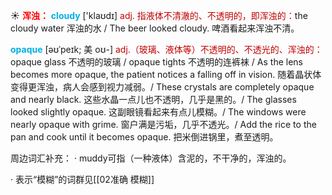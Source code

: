 ☀ <font color="red">**浑浊：**</font>
<font color="sky blue">**cloudy**</font> ['klaʊdɪ] 
<font color="#c00000">adj. 指液体不清澈的、不透明的，即浑浊的：</font>the cloudy water 浑浊的水 / The beer looked cloudy. 啤酒看起来浑浊不清。
           
<font color="sky blue">**opaque**</font> [əʊˈpeɪk; 美 oʊ-]
<font color="#c00000">adj.（玻璃、液体等）不透明的、不透光的、浑浊的：</font>opaque glass 不透明的玻璃 / opaque tights 不透明的连裤袜 / As the lens becomes more opaque, the patient notices a falling off in vision. 随着晶状体变得更浑浊，病人会感到视力减弱。/ These crystals are completely opaque and nearly black. 这些水晶一点儿也不透明，几乎是黑的。/ The glasses looked slightly opaque. 这副眼镜看起来有点儿模糊。/ The windows were nearly opaque with grime. 窗户满是污垢，几乎不透光。/ Add the rice to the pan and cook until it becomes opaque. 把米倒进锅里，煮至透明。

周边词汇补充：
· muddy可指（一种液体）含泥的，不干净的，浑浊的。

· 表示“模糊”的词群见[[02准确 模糊]]
